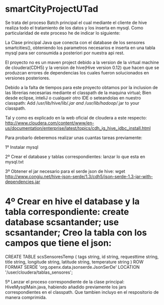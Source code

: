 # smartCityProjectUTad

Se trata del proceso Batch principal el cual mediante el cliente de hive realiza todo el tratamiento de los datos y los inserta en mysql.
Como particularidad de este proceso he de indicar lo siguiente:

La Clase principal Java que conecta con el database de los sensores smartcities(), obteniendo los parametros necesarios
e inserta en una tabla mysql para ser consumida a posteriori por nuestra api rest.

El proyecto no es un maven project debido a la version de la virtual machine de cloudera(CDH5) y la version de hive(Hive version 0.12)
que hacen que se produzcan errores de dependencias los cuales fueron solucionados en versiones posteriores.

Debido a la falta de tiempos para este proyecto obtamos por la inclusion de las librerias necesarias mediante el classpath de la maquina virtual;
Bien desde eclipse, inteliJ o cualqueir otro IDE o seteandolas en nuestro classpath:
Add /usr/lib/hive/lib/*.jar and /usr/lib/hadoop/*.jar to your classpath.

Tal y como es explicado en la web oficial de cloudera a este respecto:
http://www.cloudera.com/content/www/en-us/documentation/enterprise/latest/topics/cdh_ig_hive_jdbc_install.html

Para probarlo deberemos realizar unas cuantas tareas previamente:

1º Instalar mysql

2º Crear el database y tablas correspondientes: lanzar lo que esta en mysql.txt

3º Obtener el jar necesario para el serde json de hive:
wget http://www.congiu.net/hive-json-serde/1.3/cdh5/json-serde-1.3-jar-with-dependencies.jar

4º Crear en hive el database y la tabla correspondiente:
create database scsantander;
use scsantander;
Creo la tabla con los campos que tiene el json:
=================================================
CREATE TABLE scsSensoresTemp (
 tags string,
 id string,
 requesttime string,
 title string,
 longitude string,
 latitude string,
 temperature string
 )
 ROW FORMAT SERDE 'org.openx.data.jsonserde.JsonSerDe'
 LOCATION '/user/cloudera/tablas_sensores';

5º Lanzar el proceso correspondiente de la clase principal: HiveMysqlMain.java, habiendo añadido previamente los jars correspondientes
 en el classpath. Que tambien incluyo en el respositorio de manera comprimida.
 
 